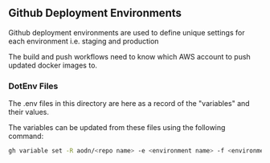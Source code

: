 ## Github Deployment Environments
Github deployment environments are used to define unique settings for each environment i.e. staging and production

The build and push workflows need to know which AWS account to push updated docker images to.

### DotEnv Files
The .env files in this directory are here as a record of the "variables" and their values.

The variables can be updated from these files using the following command:
```bash
gh variable set -R aodn/<repo name> -e <environment name> -f <environment>.env

```
